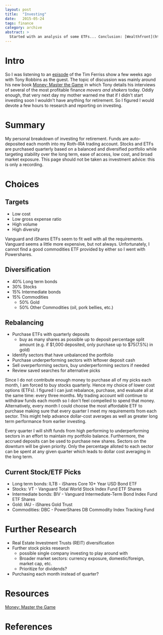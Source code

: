 ```yaml
---
layout: post
title:  "Investing"
date:   2015-05-24
tags: finance
category: archive
abstract: >
  Started with an analysis of some ETFs... Conclusion: [Wealthfront](https://wealthfront.com) does it better.
---
```


# Intro
So I was listening to an [episode][] of the Tim Ferriss show a few weeks ago with Tony Robbins as the guest. The topic of discussion was mainly around his new book [Money: Master the Game][] in which Tony details his interviews of several of the most profitable finance *movers and shakers* today. Oddly enough, that very next day my mother warned me that if I didn't start investing soon I wouldn't have anything for retirement. So I figured I would devote a few hours to research and reporting on investing.

# Summary
My personal breakdown of investing for retirement. Funds are auto-deposited each month into my Roth-IRA trading account. Stocks and ETFs are purchased quarterly based on a balanced and diversified portfolio while targeting stability over the long term, ease of access, low cost, and broad market exposure. This page should not be taken as investment advice: this is only a recording.

# Choices

## Targets
* Low cost
* Low gross expense ratio
* High volume
* High diversity

Vanguard and iShares ETFs seem to fit well with all the requirements. Vanguard seems a little more expensive, but not always. Unfortunately, I cannot find a good commodities ETF provided by either so I went with Powershares.

## Diversification
* 40% Long term bonds
* 30% Stocks
* 15% Intermediate bonds
* 15% Commodities
    - 50% Gold
    - 50% Other Commodities (oil, pork bellies, etc.)

## Rebalancing

* Purchase ETFs with quarterly deposits
    - buy as many shares as possible up to deposit percentage split amount (e.g. if $1,000 deposited, only purchase up to $75(7.5%) in gold)
* Identify sectors that have unbalanced the portfolio
* Purchase underperforming sectors with leftover deposit cash
* Sell overperforming sectors, buy underperforming sectors if needed
* Review saved searches for alternative picks

Since I do not contribute enough money to purchase all of my picks each month, I am forced to buy stocks quarterly. Hence my choice of lower cost options (ETFs). I figured I can just rebalance, purchase, and evaluate all at the same time: every three months. My trading account will continue to withdraw funds each month so I don't feel compelled to spend that money. Alternatively, every month I could choose the most affordable ETF to purchase making sure that every quarter I meet my requirements from each sector. This might help advance dollar-cost averages as well as greater long term performance from earlier investing.

Every quarter I will shift funds from high performing to underperforming sectors in an effort to maintain my portfolio balance. Furthermore, the accrued deposits can be used to purchase new shares. Sectors on the downturn will be given priority. Only the percentage alloted to each sector can be spent at any given quarter which leads to dollar cost averaging in the long term.

## Current Stock/ETF Picks
* Long term bonds: ILTB - iShares Core 10+ Year USD Bond ETF
* Stocks: VT - Vanguard Total World Stock Index Fund ETF Shares
* Intermediate bonds: BIV - Vanguard Intermediate-Term Bond Index Fund ETF Shares
* Gold: IAU - iShares Gold Trust
* Commodities: DBC - PowerShares DB Commodity Index Tracking Fund

# Further Research
* Real Estate Investment Trusts (REIT) diversification
* Further stock picks research
    - possible single company investing to play around with
    - Broader market sectors: currency exposure, domestic/foreign, market cap, etc.
    - Prioritize for dividends?
* Purchasing each month instead of quarter?

# Resources
[Money: Master the Game][]


# References
[Money: Master the Game]: http://www.amazon.com/MONEY-Master-Game-Financial-Freedom-ebook/dp/B00MZAIU4G
[episode]: http://fourhourworkweek.com/2014/10/15/money-master-the-game/
